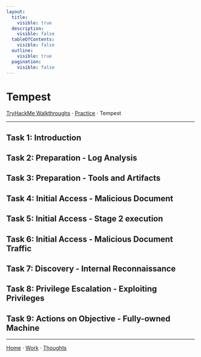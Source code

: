 ```yaml
---
layout:
  title:
    visible: true
  description:
    visible: false
  tableOfContents:
    visible: false
  outline:
    visible: true
  pagination:
    visible: false
---
```


# Tempest

[TryHackMe Walkthroughs](./) ⋅ [Practice](../) ⋅ Tempest

***

## Task 1: Introduction

## Task 2: Preparation - Log Analysis

## Task 3: Preparation - Tools and Artifacts

## Task 4: Initial Access - Malicious Document

## Task 5: Initial Access - Stage 2 execution

## Task 6: Initial Access - Malicious Document Traffic

## Task 7: Discovery - Internal Reconnaissance 

## Task 8: Privilege Escalation - Exploiting Privileges

## Task 9: Actions on Objective - Fully-owned Machine

***

[Home](https://app.gitbook.com/o/0kO27okC5uVB9ALX3rho/s/036xtfEIzcEdGegONXWM/) ⋅ [Work](https://app.gitbook.com/o/0kO27okC5uVB9ALX3rho/s/WaFS755Q4sf02CxLcghQ/) ⋅ [Thoughts](https://app.gitbook.com/o/0kO27okC5uVB9ALX3rho/s/s4QQPMntQ25hmJToKSOu/)
